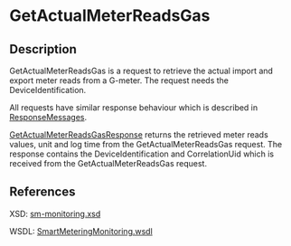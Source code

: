 <!--
SPDX-FileCopyrightText: Contributors to the GXF project

SPDX-License-Identifier: Apache-2.0
-->

# GetActualMeterReadsGas

## Description

GetActualMeterReadsGas is a request to retrieve the actual import and export meter reads from a G-meter. The request needs the DeviceIdentification.

All requests have similar response behaviour which is described in [ResponseMessages](../../responsemessages.md).

[GetActualMeterReadsGasResponse](getactualmeterreadsgasresponse.md) returns the retrieved meter reads values, unit and log time from the GetActualMeterReadsGas request. The response contains the DeviceIdentification and CorrelationUid which is received from the GetActualMeterReadsGas request.

## References

XSD: [sm-monitoring.xsd](https://github.com/OSGP/open-smart-grid-platform/blob/development/osgp/shared/osgp-ws-smartmetering/src/main/resources/schemas/sm-monitoring.xsd)

WSDL: [SmartMeteringMonitoring.wsdl](https://github.com/OSGP/open-smart-grid-platform/blob/development/osgp/shared/osgp-ws-smartmetering/src/main/resources/SmartMeteringMonitoring.wsdl)

